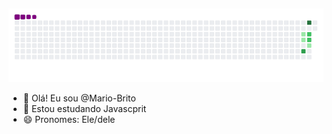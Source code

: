 ##

![snake gif](https://github.com/mario-brito/mario-brito/blob/output/github-contribution-grid-snake.gif)

- 👋 Olá! Eu sou @Mario-Brito
- 🌱 Estou estudando Javascprit
- 😄 Pronomes: Ele/dele


<!---
Mario-Brito/Mario-Brito is a ✨ special ✨ repository because its `README.md` (this file) appears on your GitHub profile.
You can click the Preview link to take a look at your changes.
--->
